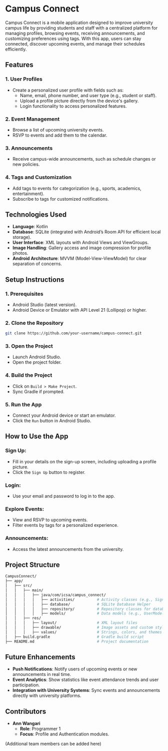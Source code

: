 # Campus Connect

Campus Connect is a mobile application designed to improve university campus life by providing students and staff with a centralized platform for managing profiles, browsing events, receiving announcements, and customizing preferences using tags. With this app, users can stay connected, discover upcoming events, and manage their schedules efficiently.

## Features

### 1. User Profiles
- Create a personalized user profile with fields such as:
  - Name, email, phone number, and user type (e.g., student or staff).
  - Upload a profile picture directly from the device's gallery.
  - Login functionality to access personalized features.

### 2. Event Management
- Browse a list of upcoming university events.
- RSVP to events and add them to the calendar.

### 3. Announcements
- Receive campus-wide announcements, such as schedule changes or new policies.

### 4. Tags and Customization
- Add tags to events for categorization (e.g., sports, academics, entertainment).
- Subscribe to tags for customized notifications.

## Technologies Used
- **Language**: Kotlin
- **Database**: SQLite (integrated with Android’s Room API for efficient local storage).
- **User Interface**: XML layouts with Android Views and ViewGroups.
- **Image Handling**: Gallery access and image compression for profile photos.
- **Android Architecture**: MVVM (Model-View-ViewModel) for clear separation of concerns.

## Setup Instructions

### 1. Prerequisites
- Android Studio (latest version).
- Android Device or Emulator with API Level 21 (Lollipop) or higher.

### 2. Clone the Repository
```bash
git clone https://github.com/your-username/campus-connect.git
```
### 3. Open the Project
- Launch Android Studio.
- Open the project folder.

### 4. Build the Project
- Click on `Build > Make Project`.
- Sync Gradle if prompted.

### 5. Run the App
- Connect your Android device or start an emulator.
- Click the `Run` button in Android Studio.

## How to Use the App

### Sign Up:
- Fill in your details on the sign-up screen, including uploading a profile picture.
- Click the `Sign Up` button to register.

### Login:
- Use your email and password to log in to the app.

### Explore Events:
- View and RSVP to upcoming events.
- Filter events by tags for a personalized experience.

### Announcements:
- Access the latest announcements from the university.

## Project Structure
```bash
CampusConnect/
├── app/
│   ├── src/
│   │   ├── main/
│   │   │   ├── java/com/icsa/campus_connect/
│   │   │   │   ├── activities/          # Activity classes (e.g., SignUpActivity, LoginActivity)
│   │   │   │   ├── database/            # SQLite Database Helper
│   │   │   │   ├── repository/          # Repository classes for database operations
│   │   │   │   ├── models/              # Data models (e.g., UserModel, EventModel)
│   │   ├── res/
│   │   │   ├── layout/                  # XML layout files
│   │   │   ├── drawable/                # Image assets and custom styles
│   │   │   ├── values/                  # Strings, colors, and themes
│   ├── build.gradle                     # Gradle build script
├── README.md                            # Project documentation
```

## Future Enhancements

- **Push Notifications**: Notify users of upcoming events or new announcements in real time.
- **Event Analytics**: Show statistics like event attendance trends and user participation.
- **Integration with University Systems**: Sync events and announcements directly with university platforms.

## Contributors
- **Ann Wangari**
  - **Role**: Programmer 1
  - **Focus**: Profile and Authentication modules.

(Additional team members can be added here)

